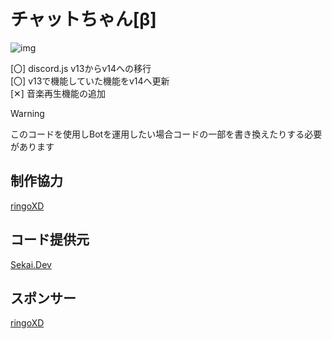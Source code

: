# チャットちゃん[β]
![img](https://github.com/SinonomeNetwork/ChatChanBeta/blob/main/ccb.png)

[〇] discord.js v13からv14への移行<br>
[〇] v13で機能していた機能をv14へ更新<br>
[✕] 音楽再生機能の追加<br>

> [!WARNING]
> このコードを使用しBotを運用したい場合コードの一部を書き換えたりする必要があります

## 制作協力
[ringoXD](https://github.com/ringo360)

## コード提供元
[Sekai.Dev](https://github.com/TeamSekai)

## スポンサー
[ringoXD](https://github.com/ringo360)
